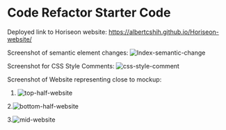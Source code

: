 # Code Refactor Starter Code

Deployed link to Horiseon website: https://albertcshih.github.io/Horiseon-website/

Screenshot of semantic element changes: ![Index-semantic-change](https://user-images.githubusercontent.com/85843152/125107741-c5a43c80-e0a6-11eb-8888-c90d43b7c433.PNG)

Screenshot for CSS Style Comments: ![css-style-comment](https://user-images.githubusercontent.com/85843152/125107891-f1272700-e0a6-11eb-9d94-5411e1e4b907.PNG)

Screenshot of Website representing close to mockup: 
1. ![top-half-website](https://user-images.githubusercontent.com/85843152/125108019-161b9a00-e0a7-11eb-9516-152a62bfbea4.PNG)

2.![bottom-half-website](https://user-images.githubusercontent.com/85843152/125108076-25024c80-e0a7-11eb-857d-18424a5bf5c2.PNG)

3.![mid-website](https://user-images.githubusercontent.com/85843152/125108169-495e2900-e0a7-11eb-93fd-6200eb046438.PNG)
